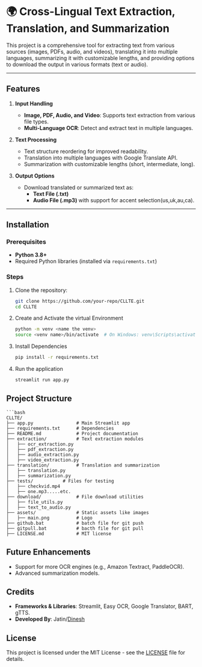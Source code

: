 # 🌍 Cross-Lingual Text Extraction, Translation, and Summarization

This project is a comprehensive tool for extracting text from various sources (images, PDFs, audio, and videos), translating it into multiple languages, summarizing it with customizable lengths, and providing options to download the output in various formats (text or audio).

---

## Features

1. **Input Handling**

   - **Image, PDF, Audio, and Video**: Supports text extraction from various file types.
   - **Multi-Language OCR**: Detect and extract text in multiple languages.

2. **Text Processing**

   - Text structure reordering for improved readability.
   - Translation into multiple languages with Google Translate API.
   - Summarization with customizable lengths (short, intermediate, long).

3. **Output Options**
   - Download translated or summarized text as:
     - **Text File (.txt)**
     - **Audio File (.mp3)** with support for accent selection(us,uk,au,ca).

---

## Installation

### Prerequisites

- **Python 3.8+**
- Required Python libraries (installed via `requirements.txt`)

### Steps

1. Clone the repository:
   ```bash
   git clone https://github.com/your-repo/CLLTE.git
   cd CLLTE
   ```
2. Create and Activate the virtual Environment
   ```bash
   python -m venv <name the venv>
   source <venv name>/bin/activate  # On Windows: venv\Scripts\activate
   ```
3. Install Dependencies
   ```bash
   pip install -r requirements.txt
   ```
4. Run the application
   ```bash
   streamlit run app.py
   ```

## Project Structure

    ```bash
    CLLTE/
    ├── app.py                # Main Streamlit app
    ├── requirements.txt      # Dependencies
    ├── README.md             # Project documentation
    ├── extraction/           # Text extraction modules
    │   ├── ocr_extraction.py
    │   ├── pdf_extraction.py
    │   ├── audio_extraction.py
    │   ├── video_extraction.py
    ├── translation/          # Translation and summarization
    │   ├── translation.py
    │   ├── summarization.py
    ├── tests/           # Files for testing
    │   ├── checkvid.mp4
    │   ├── one.mp3.....etc.
    ├── download/             # File download utilities
    │   ├── file_utils.py
    │   ├── text_to_audio.py
    ├── assets/               # Static assets like images
    │   ├── main.png          # Logo
    ├── github.bat            # batch file for git push
    ├── gitpull.bat           # bacth file for git pull
    ├── LICENSE.md            # MIT license

## Future Enhancements

- Support for more OCR engines (e.g., Amazon Textract, PaddleOCR).
- Advanced summarization models.

## Credits

- **Frameworks & Libraries**: Streamlit, Easy OCR, Google Translator, BART, gTTS.
- **Developed By**: Jatin/[Dinesh](https://example.com)

## License

This project is licensed under the MIT License - see the [LICENSE](./LICENSE) file for details.
